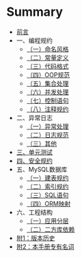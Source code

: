 # Summary

* [前言](README.md)
* 一、编程规约
  - [（一）命名风格](编程规约/命名风格.md)
  - [（二）常量定义](编程规约/常量定义.md)
  - [（三）代码格式](编程规约/代码格式.md)
  - [（四）OOP规范](编程规约/OOP规范.md)
  - [（五）集合处理](编程规约/集合处理.md)
  - [（六）并发处理](编程规约/并发处理.md)
  - [（七）控制语句](编程规约/控制语句.md)
  - [（八）注释规约](编程规约/注释规约.md)
* 二、异常日志
  - [（一）异常处理](异常日志/异常处理.md)
  - [（二）日志规范](异常日志/日志规约.md)
  - [（三）其他](异常日志/其他.md)
* [三、单元测试](单元测试.md)
* [四、安全规约](安全规约.md)
* 五、MySQL数据库
  - [（一）建表规约](MySQL数据库/建表规约.md)
  - [（二）索引规约](MySQL数据库/索引规约.md)
  - [（三）SQL语句](MySQL数据库/SQL语句.md)
  - [（四）ORM映射](MySQL数据库/ORM映射.md)
* 六、工程结构
  - [（一）应用分层](工程结构/应用分层.md)
  - [（二）二方库依赖](工程结构/二方库依赖.md)
* [附1：版本历史 ](版本历史.md)
* [附2：本手册专有名词 ](本手册专有名词.md)